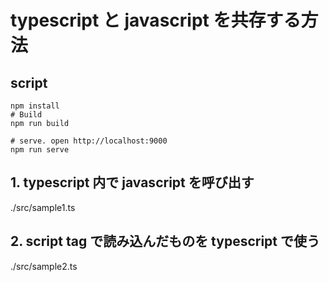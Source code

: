 # typescript と javascript を共存する方法

## script

```
npm install
# Build
npm run build

# serve. open http://localhost:9000
npm run serve
```

## 1. typescript 内で javascript を呼び出す

./src/sample1.ts

## 2. script tag で読み込んだものを typescript で使う

./src/sample2.ts
